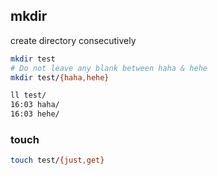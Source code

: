 ## mkdir
create directory consecutively

```bash
mkdir test
# Do not leave any blank between haha & hehe
mkdir test/{haha,hehe}

ll test/
16:03 haha/
16:03 hehe/
```

### touch
```bash
touch test/{just,get}
```
